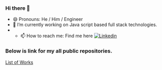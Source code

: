 ### Hi there 👋

- 😄 Pronouns: He / Him / Engineer
- 🔭 I’m currently working on Java script based full stack technologies.
- - 📫 How to reach me: Find me here [![Linkedin](https://img.shields.io/badge/LinkedIn-0077B5?style=for-the-badge&logo=linkedin&logoColor=white)](https://linkedin.com/in/ajay-bhatt07101990)



<!--
**ajayitengineer/ajayitengineer** is a ✨ _special_ ✨ repository because its `README.md` (this file) appears on your GitHub profile.

Here are some ideas to get you started:

- 🔭 I’m currently working on ...
- 🌱 I’m currently learning ...
- 👯 I’m looking to collaborate on ...
- 🤔 I’m looking for help with ...
- 💬 Ask me about ...
- 📫 How to reach me: ...
- 😄 Pronouns: ...
- ⚡ Fun fact: ...
-->
### Below is link for my all public repositories.
[List of Works](https://github.com/ajayitengineer/List-of-works)
